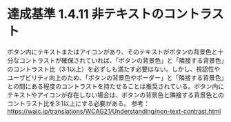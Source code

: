 # 達成基準 1.4.11 非テキストのコントラスト

ボタン内にテキストまたはアイコンがあり、そのテキストがボタンの背景色と十分なコントラストが確保されていれば、「ボタンの背景色」と「隣接する背景色」のコントラスト比（3:1以上）を必ずしも満たす必要はない。しかし、視認性やユーザビリティ向上のため、「ボタンの背景色やボーダー」と「隣接する背景色」との間にある程度のコントラストを持たせることは推奨されている。ボタン内にテキストやアイコンが存在しない場合は、ボタンの背景色と隣接する背景色とのコントラスト比を3:1以上にする必要がある。
参考：https://waic.jp/translations/WCAG21/Understanding/non-text-contrast.html